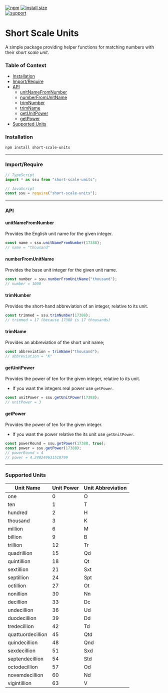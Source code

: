 [npm]: https://img.shields.io/npm/v/short-scale-units.svg?color=949393
[install size]: https://badgen.net/packagephobia/install/short-scale-units?color=949393
[support]: https://img.shields.io/static/v1.svg?logo=paypal&label=Support&message=Mudlabs&style=for-the-badge&color=0c67b5&labelColor=afb0b9
<!-- Badges -->
[![npm]](https://www.npmjs.com/package/short-scale-units)
[![install size]](https://www.npmjs.com/package/short-scale-units)
<br/>
[![support]](https://paypal.me/mudlabs)

# Short Scale Units

A simple package providing helper functions for matching numbers with their _short scale unit_.

### Table of Context
 - [Installation](#Installation)
 - [Import/Require](#Import/Require)
 - [API](#API)
    - [unitNameFromNumber](#unitNameFromNumber)
    - [numberFromUnitName](#numberFromUnitName)
    - [trimNumber](#trimNumber)
    - [trimName](#trimName)
    - [getUnitPower](#getUnitPower)
    - [getPower](#getPower)
 - [Supported Units](#Supported-Units)

### Installation
```
npm install short-scale-units
```

---

### Import/Require
```js
// TypeScript
import * as ssu from "short-scale-units";

// JavaScript
const ssu = require("short-scale-units");
```

---

### API

#### unitNameFromNumber
Provides the English unit name for the given integer.
```js
const name = ssu.unitNameFromNumber(17388);
// name = "thousand"
```

#### numberFromUnitName
Provides the base unit integer for the given unit name.
```js
const number = ssu.numberFromUnitName("thousand");
// number = 1000
```

#### trimNumber
Provides the short-hand abbreviation of an integer, relative to its unit.
```js
const trimmed = ssu.trimNumber(17388);
// trimmed = 17 (because 17388 is 17 thousands)
```

#### trimName
Provides an abbreviation of the short unit name;
```js
const abbreviation = trimName("thousand");
// abbreviation = "K"
```

#### getUnitPower
Provides the power of ten for the given integer, relative to its unit.
- If you want the integers real power use `getPower`.
```js
const unitPower = ssu.getUnitPower(17388);
// unitPower = 3
```

#### getPower
Provides the power of ten for the given integer.
- If you want the power relative the its unit use `getUnitPower`.
```js
const powerRound = ssu.getPower(17388, true);
const power = ssu.getPower(17388);
// powerRound = 4
// power = 4.240249631518799
```

---

### Supported Units

| Unit Name | Unit Power | Unit Abbreviation |
| --------- | ---------- | ----------------- |
| one | 0 | O |
| ten | 1 | T |
| hundred | 2 | H |
| thousand | 3 | K |
| million | 6 | M |
| billion | 9 | B |
| trillion | 12 | Tr |
| quadrillion | 15 | Qd |
| quintillion | 18 | Qt |
| sextillion | 21 | Sxt |
| septillion | 24 | Spt |
| octillion | 27 | Ot |
| nonillion | 30 | Nn |
| decillion | 33 | Dc |
| undecillion | 36 | Ud |
| duodecillion | 39 | Dd |
| tredecillion | 42 | Td |
| quattuordecillion | 45 | Qtd |
| quindecillion | 48 | Qnd |
| sexdecillion | 51 | Sxd |
| septendecillion | 54 | Std |
| octodecillion | 57 | Od |
| novemdecillion | 60 | Nd |
| vigintillion | 63 | V |